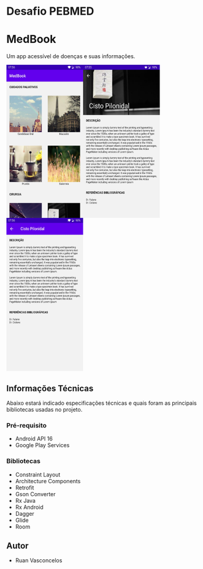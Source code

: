 # Desafio PEBMED

# MedBook
Um app acessível de doenças e suas informações.

<img src="https://github.com/ruanvasconcelos/desafio-pebmed/blob/master/print/home.jpg" width="200" height="400" align="left" />
<img src="https://github.com/ruanvasconcelos/desafio-pebmed/blob/master/print/details.jpg" width="200" height="400" align="left" /> 
<img src="https://github.com/ruanvasconcelos/desafio-pebmed/blob/master/print/details2.jpg" width="200" height="400" /> 

## Informações Técnicas
Abaixo estará indicado especificações técnicas e quais foram as principais bibliotecas usadas no projeto.

### Pré-requisito
- Android API 16
- Google Play Services

### Bibliotecas
- Constraint Layout
- Architecture Components   
- Retrofit
- Gson Converter
- Rx Java
- Rx Android
- Dagger
- Glide
- Room

## Autor
- Ruan Vasconcelos
